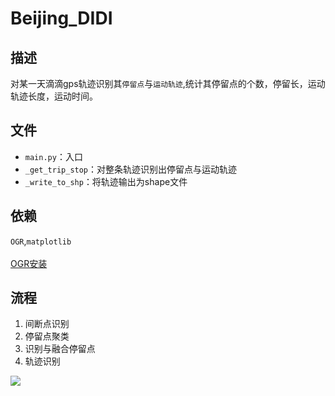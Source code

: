 # Beijing_DIDI
## 描述
对某一天滴滴gps轨迹识别其`停留点`与`运动轨迹`,统计其停留点的个数，停留长，运动轨迹长度，运动时间。
## 文件
* `main.py`：入口
* `_get_trip_stop`：对整条轨迹识别出停留点与运动轨迹
* `_write_to_shp`：将轨迹输出为shape文件
## 依赖
`OGR`,`matplotlib`<br>
<br>
[OGR安装](https://blog.csdn.net/savannahmyself/article/details/77185238)
## 流程
1. 间断点识别<br>
2. 停留点聚类<br>
3. 识别与融合停留点<br>
4. 轨迹识别<br>

![](https://github.com/zhaotianhong/Beijing_DIDI/blob/master/Figure_1.png)
